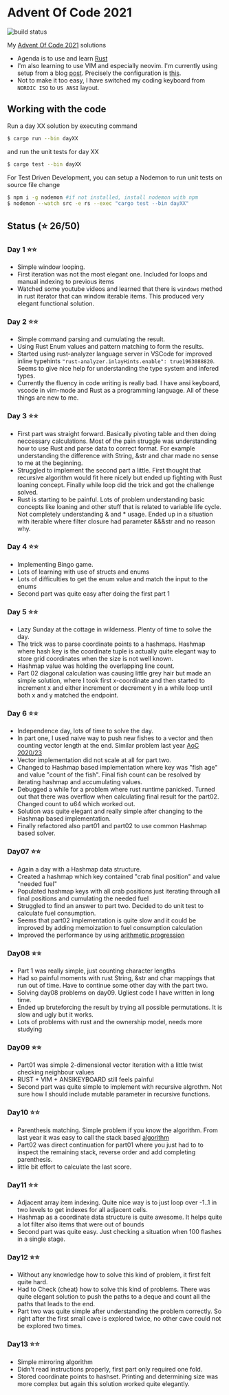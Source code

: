 # Advent Of Code 2021

![build status](https://github.com/joonaspessi/AdventOfCode2021/actions/workflows/rust.yml/badge.svg)

My [Advent Of Code 2021](https://adventofcode.com/2021) solutions

- Agenda is to use and learn [Rust](https://www.rust-lang.org/)
- I'm also learning to use VIM and especially neovim. I'm currently using setup from a blog [post](https://sharksforarms.dev/posts/neovim-rust/). Precisely the configuration is [this](https://github.com/sharksforarms/neovim-rust/blob/master/neovim-init-lsp-cmp-rust-tools.vim).
- Not to make it too easy, I have switched my coding keyboard from `NORDIC ISO` to `US ANSI` layout.

## Working with the code

Run a day XX solution by executing command

```bash
$ cargo run --bin dayXX
```

and run the unit tests for day XX

```bash
$ cargo test --bin dayXX
```

For Test Driven Development, you can setup a Nodemon to run unit tests on source file change

```bash
$ npm i -g nodemon #if not installed, install nodemon with npm
$ nodemon --watch src -e rs --exec "cargo test --bin dayXX"
```

## Status (⭐ 26/50)

### Day 1 ⭐⭐

- Simple window looping.
- First iteration was not the most elegant one. Included for loops and manual indexing to previous items
- Watched some youtube videos and learned that there is `windows` method in rust iterator that can window iterable items. This produced very elegant functional solution.

### Day 2 ⭐⭐

- Simple command parsing and cumulating the result.
- Using Rust Enum values and pattern matching to form the results.
- Started using rust-analyzer language server in VSCode for improved inline typehints `"rust-analyzer.inlayHints.enable": true1963088820`. Seems to give nice help for understanding the type system and infered types.
- Currently the fluency in code writing is really bad. I have ansi keyboard, vscode in vim-mode and Rust as a programming language. All of these things are new to me.

### Day 3 ⭐⭐

- First part was straight forward. Basically pivoting table and then doing neccessary calculations. Most of the pain struggle was understanding how to use Rust and parse data to correct format. For example understanding the difference with String, &str and char made no sense to me at the beginning.
- Struggled to implement the second part a little. First thought that recursive algorithm would fit here nicely but ended up fighting with Rust loaning concept. Finally while loop did the trick and got the challenge solved.
- Rust is starting to be painful. Lots of problem understanding basic concepts like loaning and other stuff that is related to variable life cycle. Not completely understanding & and \* usage. Ended up in a situation with iterable where filter closure had parameter &&&str and no reason why.

### Day 4 ⭐⭐

- Implementing Bingo game.
- Lots of learning with use of structs and enums
- Lots of difficulties to get the enum value and match the input to the enums
- Second part was quite easy after doing the first part 1

### Day 5 ⭐⭐

- Lazy Sunday at the cottage in wilderness. Plenty of time to solve the day.
- The trick was to parse coordinate points to a hashmaps. Hashmap where hash key is the coordinate tuple is actually quite elegant way to store grid coordinates when the size is not well known.
- Hashmap value was holding the overlapping line count.
- Part 02 diagonal calculation was causing little grey hair but made an simple solution, where I took first x-coordinate and then started to increment x and either increment or decrement y in a while loop until both x and y matched the endpoint.

### Day 6 ⭐⭐

- Independence day, lots of time to solve the day.
- In part one, I used naive way to push new fishes to a vector and then counting vector length at the end. Similar problem last year [AoC 2020/23](https://adventofcode.com/2020/day/23)
- Vector implementation did not scale at all for part two.
- Changed to Hashmap based implementation where key was "fish age" and value "count of the fish". Final fish count can be resolved by iterating hashmap and accumulating values.
- Debugged a while for a problem where rust runtime panicked. Turned out that there was overflow when calculating final result for the part02. Changed count to u64 which worked out.
- Solution was quite elegant and really simple after changing to the Hashmap based implementation.
- Finally refactored also part01 and part02 to use common Hashmap based solver.

### Day07 ⭐⭐

- Again a day with a Hashmap data structure.
- Created a hashmap which key contained "crab final position" and value "needed fuel"
- Populated hashmap keys with all crab positions just iterating through all final positions and cumulating the needed fuel
- Struggled to find an answer to part two. Decided to do unit test to calculate fuel consumption.
- Seems that part02 implementation is quite slow and it could be improved by adding memoization to fuel consumption calculation
- Improved the performance by using [arithmetic progression](https://en.wikipedia.org/wiki/Arithmetic_progression)

### Day08 ⭐⭐

- Part 1 was really simple, just counting character lengths
- Had so painful moments with rust String, &str and char mappings that run out of time. Have to continue some other day with the part two.
- Solving day08 problems on day09. Ugliest code I have written in long time.
- Ended up bruteforcing the result by trying all possible permutations. It is slow and ugly but it works.
- Lots of problems with rust and the ownership model, needs more studying

### Day09 ⭐⭐

- Part01 was simple 2-dimensional vector iteration with a little twist checking neighbour values
- RUST + VIM + ANSIKEYBOARD still feels painful
- Second part was quite simple to implement with recursive algrothm. Not sure how I should include mutable parameter in recursive functions.

### Day10 ⭐⭐

- Parenthesis matching. Simple problem if you know the algorithm. From last year it was easy to call the stack based [algorithm](https://www.geeksforgeeks.org/check-for-balanced-parentheses-in-an-expression/)
- Part02 was direct continuation for part01 where you just had to to inspect the remaining stack, reverse order and add completing parenthesis.
- little bit effort to calculate the last score.

### Day11 ⭐⭐

- Adjacent array item indexing. Quite nice way is to just loop over -1..1 in two levels to get indexes for all adjacent cells.
- Hashmap as a coordinate data structure is quite awesome. It helps quite a lot filter also items that were out of bounds
- Second part was quite easy. Just checking a situation when 100 flashes in a single stage.

### Day12 ⭐⭐

- Without any knowledge how to solve this kind of problem, it first felt quite hard.
- Had to Check (cheat) how to solve this kind of problems. There was quite elegant solution to push the paths to a deque and count all the paths that leads to the end.
- Part two was quite simple after understanding the problem correctly. So right after the first small cave is explored twice, no other cave could not be explored two times.

### Day13 ⭐⭐

- Simple mirroring algorithm
- Didn't read instructions properly, first part only required one fold.
- Stored coordinate points to hashset. Printing and determining size was more complex but again this solution worked quite elegantly.